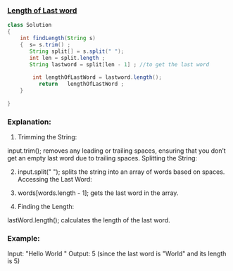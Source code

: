 ### [Length of Last word](https://www.geeksforgeeks.org/problems/length-of-last-word5721/1?itm_source=geeksforgeeks&itm_medium=article&itm_campaign=practice_card)
```java
class Solution 
{ 
    int findLength(String s) 
    {  s= s.trim() ; 
       String split[] = s.split(" ");
       int len = split.length ;
       String lastword = split[len - 1] ; //to get the last word 
       
        int lengthOfLastWord = lastword.length();
          return   lengthOfLastWord ;
    }
  
}
```
### Explanation:
1) Trimming the String:

input.trim(); removes any leading or trailing spaces, ensuring that you don’t get an empty last word due to trailing spaces.
Splitting the String:

2) input.split(" "); splits the string into an array of words based on spaces.
Accessing the Last Word:

3) words[words.length - 1]; gets the last word in the array.


4) Finding the Length:

lastWord.length(); calculates the length of the last word.


### Example:
Input: "Hello World "
Output: 5 (since the last word is "World" and its length is 5)
